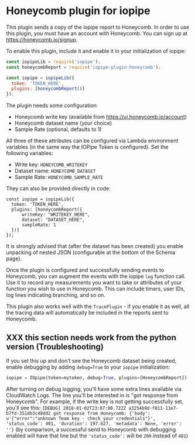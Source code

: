 # Honeycomb plugin for iopipe

This plugin sends a copy of the iopipe report to Honeycomb. In order to use this plugin, you must have an account with Honeycomb. You can sign up at https://honeycomb.io/signup.

To enable this plugin, include it and enable it in your initialization of iopipe:

``` js
const iopipeLib = require('iopipe');
const honeycombReport = require('iopipe-plugin-honeycomb');

const iopipe = iopipeLib({
  token: 'TOKEN_HERE',
  plugins: [honeycombReport()]
});
```

The plugin needs some configuration:

* Honeycomb write key (available from https://ui.honeycomb.io/account)
* Honeycomb dataset name (your choice)
* Sample Rate (optional, defaults to 1)

All three of these attributes can be configured via Lambda environment variables (in the same way the IOPipe Token is configured).  Set the following variables:

* Write key: `HONEYCOMB_WRITEKEY`
* Dataset name: `HONEYCOMB_DATASET`
* Sample Rate: `HONEYCOMB_SAMPLE_RATE`

They can also be provided directly in code:

```
const iopipe = iopipeLib({
  token: 'TOKEN_HERE',
  plugins: [honeycombReport({
      writeKey: "WRITEKEY_HERE",
      dataset: "DATASET_HERE",
      sampleRate: 1
  })]
});
```

It is strongly advised that (after the dataset has been created) you enable unpacking of nested JSON (configurable at the bottom of the Schema page).

Once the plugin is configured and successfully sending events to Honeycomb, you can augment the events with the iopipe `log` function call. Use it to record any measurements you want to take or attributes of your function you wish to use in Honeycomb. This can include timers, user IDs, log lines indicating branching, and so on.

This plugin also works well with the `TracePlugin` - if you enable it as well, all the tracing data will automatically be included in the reports sent to Honeycomb.

## XXX this section needs work from the python version (Troubleshooting)

If you set this up and don't see the Honeycomb dataset being created, enable debugging by adding `debug=True` to your `iopipe` initialization:

``` python
iopipe = IOpipe(token=mytoken, debug=True, plugins=[HoneycombReport])
```

After turning on debug logging, you'll have some extra lines available via CloudWatch Logs. The line you'll be interested in is "got response from Honeycomb". For example, if the write key is not getting successfully set, you'll see this: `[DEBUG] 2018-01-02T23:07:00.722Z a3254b9d-f011-11e7-b7fd-351db3c48dd2 got response from Honeycomb: {'body': u'{"error":"unknown Team key - check your credentials"}', 'status_code': 401, 'duration': 197.627, 'metadata': None, 'error': ''}` (by comparison, a successful send to Honeycomb with debugging enabled will have that line but the `'status_code':` will be `200` instead of `401`)
